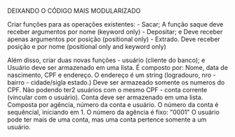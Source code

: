 DEIXANDO O CÓDIGO MAIS MODULARIZADO 

  Criar funções para as operações existentes: 
    - Sacar;
          A função saque deve receber argumentos por nome (keyword only)
    - Depositar; e
          Deve receber apenas argumentos por posição (positional only)
    - Extrado.
          Deve receber posição e por nome (positional only and keyword only)
            

Além disso, criar duas novas funções
    - usuário (cliente do banco); e
        Usuário deve ser armazenado em uma lista. É composto por: Nome, data de nascimento, CPF e endereço. O endereço é um string (logradouro, nro - bairro - cidade/sigla estado.)
        Deve ser armazeado somente os numeros do CPF. Não podendo ter2 usuários com o mesmo CPF
    - conta corrente (vincular com o usuário).
        Conta deve ser armazenado em uma lista. Composta por agência, número da conta e usuário. 
        O número da conta é sequêncial, iniciando em 1. 
        O número da agência é fixo: "0001"
        O usuário pode ter mais de uma conta, mas uma conta pertence somente a um usuário. 
    
    
